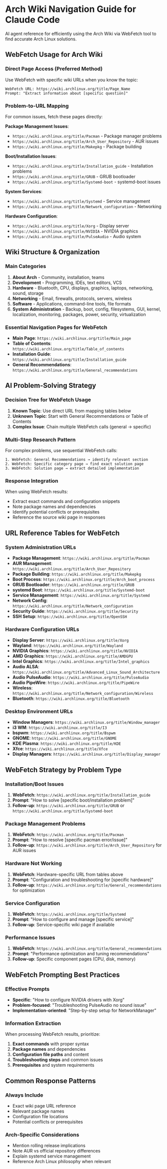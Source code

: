 # Arch Wiki Navigation Guide for Claude Code

AI agent reference for efficiently using the Arch Wiki via WebFetch tool to find accurate Arch Linux solutions.

## WebFetch Usage for Arch Wiki

### Direct Page Access (Preferred Method)
Use WebFetch with specific wiki URLs when you know the topic:
```
WebFetch URL: https://wiki.archlinux.org/title/Page_Name
Prompt: "Extract information about [specific question]"
```

### Problem-to-URL Mapping
For common issues, fetch these pages directly:

**Package Management Issues**:
- `https://wiki.archlinux.org/title/Pacman` - Package manager problems
- `https://wiki.archlinux.org/title/Arch_User_Repository` - AUR issues
- `https://wiki.archlinux.org/title/Makepkg` - Package building

**Boot/Installation Issues**:
- `https://wiki.archlinux.org/title/Installation_guide` - Installation problems
- `https://wiki.archlinux.org/title/GRUB` - GRUB bootloader
- `https://wiki.archlinux.org/title/Systemd-boot` - systemd-boot issues

**System Services**:
- `https://wiki.archlinux.org/title/Systemd` - Service management
- `https://wiki.archlinux.org/title/Network_configuration` - Networking

**Hardware Configuration**:
- `https://wiki.archlinux.org/title/Xorg` - Display server
- `https://wiki.archlinux.org/title/NVIDIA` - NVIDIA graphics
- `https://wiki.archlinux.org/title/PulseAudio` - Audio system

## Wiki Structure & Organization

### Main Categories
1. **About Arch** - Community, installation, teams
2. **Development** - Programming, IDEs, text editors, VCS
3. **Hardware** - Bluetooth, CPU, displays, graphics, laptops, networking, sound, storage
4. **Networking** - Email, firewalls, protocols, servers, wireless
5. **Software** - Applications, command-line tools, file formats
6. **System Administration** - Backup, boot, config, filesystems, GUI, kernel, localization, monitoring, packages, power, security, virtualization

### Essential Navigation Pages for WebFetch
- **Main Page**: `https://wiki.archlinux.org/title/Main_page`
- **Table of Contents**: `https://wiki.archlinux.org/title/Table_of_contents`
- **Installation Guide**: `https://wiki.archlinux.org/title/Installation_guide`
- **General Recommendations**: `https://wiki.archlinux.org/title/General_recommendations`

## AI Problem-Solving Strategy

### Decision Tree for WebFetch Usage
1. **Known Topic**: Use direct URL from mapping tables below
2. **Unknown Topic**: Start with General Recommendations or Table of Contents
3. **Complex Issue**: Chain multiple WebFetch calls (general → specific)

### Multi-Step Research Pattern
For complex problems, use sequential WebFetch calls:
```
1. WebFetch: General Recommendations → identify relevant section
2. WebFetch: Specific category page → find exact solution page
3. WebFetch: Solution page → extract detailed implementation
```

### Response Integration
When using WebFetch results:
- Extract exact commands and configuration snippets
- Note package names and dependencies
- Identify potential conflicts or prerequisites
- Reference the source wiki page in responses

## URL Reference Tables for WebFetch

### System Administration URLs
- **Package Management**: `https://wiki.archlinux.org/title/Pacman`
- **AUR Management**: `https://wiki.archlinux.org/title/Arch_User_Repository`
- **Package Building**: `https://wiki.archlinux.org/title/Makepkg`
- **Boot Process**: `https://wiki.archlinux.org/title/Arch_boot_process`
- **GRUB Bootloader**: `https://wiki.archlinux.org/title/GRUB`
- **systemd Boot**: `https://wiki.archlinux.org/title/Systemd-boot`
- **Service Management**: `https://wiki.archlinux.org/title/Systemd`
- **Network Config**: `https://wiki.archlinux.org/title/Network_configuration`
- **Security Guide**: `https://wiki.archlinux.org/title/Security`
- **SSH Setup**: `https://wiki.archlinux.org/title/OpenSSH`

### Hardware Configuration URLs
- **Display Server**: `https://wiki.archlinux.org/title/Xorg`
- **Wayland**: `https://wiki.archlinux.org/title/Wayland`
- **NVIDIA Graphics**: `https://wiki.archlinux.org/title/NVIDIA`
- **AMD Graphics**: `https://wiki.archlinux.org/title/AMDGPU`
- **Intel Graphics**: `https://wiki.archlinux.org/title/Intel_graphics`
- **Audio ALSA**: `https://wiki.archlinux.org/title/Advanced_Linux_Sound_Architecture`
- **Audio PulseAudio**: `https://wiki.archlinux.org/title/PulseAudio`
- **Audio PipeWire**: `https://wiki.archlinux.org/title/PipeWire`
- **Wireless**: `https://wiki.archlinux.org/title/Network_configuration/Wireless`
- **Bluetooth**: `https://wiki.archlinux.org/title/Bluetooth`

### Desktop Environment URLs
- **Window Managers**: `https://wiki.archlinux.org/title/Window_manager`
- **i3 WM**: `https://wiki.archlinux.org/title/I3`
- **bspwm**: `https://wiki.archlinux.org/title/Bspwm`
- **GNOME**: `https://wiki.archlinux.org/title/GNOME`
- **KDE Plasma**: `https://wiki.archlinux.org/title/KDE`
- **Xfce**: `https://wiki.archlinux.org/title/Xfce`
- **Display Managers**: `https://wiki.archlinux.org/title/Display_manager`

## WebFetch Strategy by Problem Type

### Installation/Boot Issues
1. **WebFetch**: `https://wiki.archlinux.org/title/Installation_guide`
2. **Prompt**: "How to solve [specific boot/installation problem]"
3. **Follow-up**: `https://wiki.archlinux.org/title/GRUB` or `https://wiki.archlinux.org/title/Systemd-boot`

### Package Management Problems
1. **WebFetch**: `https://wiki.archlinux.org/title/Pacman`
2. **Prompt**: "How to resolve [specific pacman error/issue]"
3. **Follow-up**: `https://wiki.archlinux.org/title/Arch_User_Repository` for AUR issues

### Hardware Not Working
1. **WebFetch**: Hardware-specific URL from tables above
2. **Prompt**: "Configuration and troubleshooting for [specific hardware]"
3. **Follow-up**: `https://wiki.archlinux.org/title/General_recommendations` for optimization

### Service Configuration
1. **WebFetch**: `https://wiki.archlinux.org/title/Systemd`
2. **Prompt**: "How to configure and manage [specific service]"
3. **Follow-up**: Service-specific wiki page if available

### Performance Issues
1. **WebFetch**: `https://wiki.archlinux.org/title/General_recommendations`
2. **Prompt**: "Performance optimization and tuning recommendations"
3. **Follow-up**: Specific component pages (CPU, disk, memory)

## WebFetch Prompting Best Practices

### Effective Prompts
- **Specific**: "How to configure NVIDIA drivers with Xorg"
- **Problem-focused**: "Troubleshooting PulseAudio no sound issue"
- **Implementation-oriented**: "Step-by-step setup for NetworkManager"

### Information Extraction
When processing WebFetch results, prioritize:
1. **Exact commands** with proper syntax
2. **Package names** and dependencies
3. **Configuration file paths** and content
4. **Troubleshooting steps** and common issues
5. **Prerequisites** and system requirements

## Common Response Patterns

### Always Include
- Exact wiki page URL reference
- Relevant package names
- Configuration file locations
- Potential conflicts or prerequisites

### Arch-Specific Considerations
- Mention rolling release implications
- Note AUR vs official repository differences
- Explain systemd service management
- Reference Arch Linux philosophy when relevant